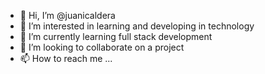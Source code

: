 - 👋 Hi, I’m @juanicaldera
- 👀 I’m interested in learning and developing in technology
- 🌱 I’m currently learning  full stack development
- 💞️ I’m looking to collaborate on a project
- 📫 How to reach me ...

<!---
juanicaldera/juanicaldera is a ✨ special ✨ repository because its `README.md` (this file) appears on your GitHub profile.
You can click the Preview link to take a look at your changes.
--->

